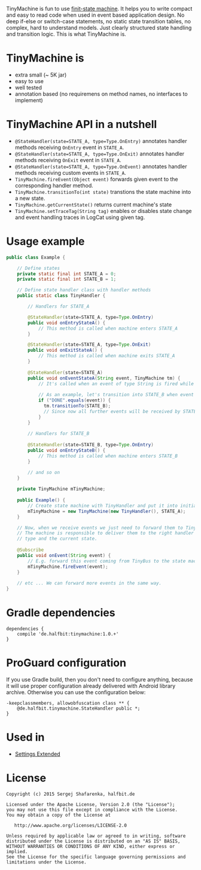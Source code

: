 
TinyMachine is fun to use [finit-state machine][1]. It helps you to write compact and easy to read code when used in event based application design. No deep if-else or switch-case statements, no static state transition tables, no complex, hard to understand models. Just clearly structured state handling and transition logic. This is what TinyMachine is.

# TinyMachine is
 - extra small (~ 5K jar)
 - easy to use
 - well tested
 - annotation based (no requiremens on method names, no interfaces to implement)
 
# TinyMachine API in a nutshell
 - `@StateHandler(state=STATE_A, type=Type.OnEntry)` annotates handler methods receiving `OnEntry` event in `STATE_A`.
 - `@StateHandler(state=STATE_A, type=Type.OnExit)` annotates handler methods receiving `OnExit` event in `STATE_A`.
 - `@StateHandler(state=STATE_A, type=Type.OnEvent)` annotates handler methods receiving custom events in `STATE_A`.
 - `TinyMachine.fireEvent(Object event)` forwards given event to the corresponding handler method.
 - `TinyMachine.transitionTo(int state)` transtions the state machine into a new state.
 - `TinyMachine.getCurrentState()` returns current machine's state 
 - `TinyMachine.setTraceTag(String tag)` enables or disables state change and event handling traces in LogCat using given tag.

# Usage example
```java
public class Example {

    // Define states
    private static final int STATE_A = 0;
    private static final int STATE_B = 1;

    // Define state handler class with handler methods
    public static class TinyHandler {

        // Handlers for STATE_A

        @StateHandler(state=STATE_A, type=Type.OnEntry)
        public void onEntryStateA() {
            // This method is called when machine enters STATE_A
        }

        @StateHandler(state=STATE_A, type=Type.OnExit)
        public void onExitStateA() {
            // This method is called when machine exits STATE_A
        }
      
        @StateHandler(state=STATE_A)
        public void onEventStateA(String event, TinyMachine tm) {
            // It's called when an event of type String is fired while machine is in STATE_A
        
            // As an example, let's transition into STATE_B when event "DONE" is received
            if ("DONE".equals(event)) {
              tm.transitionTo(STATE_B);
              // Since now all further events will be received by STATE_B handlers
            }
        }
      
        // Handlers for STATE_B
      
        @StateHandler(state=STATE_B, type=Type.OnEntry)
        public void onEntryStateB() {
            // This method is called when machine enters STATE_B
        }

        // and so on
    }
    
    private TinyMachine mTinyMachine;
    
    public Example() {
        // Create state machine with TinyHandler and put it into initial STATE_A state
        mTinyMachine = new TinyMachine(new TinyHandler(), STATE_A);
    }

    // Now, when we receive events we just need to forward them to TinyMachine instance.
    // The machine is responsible to deliver them to the right handler depending on event
    // type and the current state.
    
    @Subscribe
    public void onEvent(String event) {
        // E.g. forward this event coming from TinyBus to the state machine for processing.
        mTinyMachine.fireEvent(event);
    }
    
    // etc ... We can forward more events in the same way.
}
```

Gradle dependencies
=======
```
dependencies {
    compile 'de.halfbit:tinymachine:1.0.+'
}
```

# ProGuard configuration

If you use Gradle build, then you don't need to configure anything, because it will use proper configuration already delivered with Android library archive. Otherwise you can use the configuration below:
```
-keepclassmembers, allowobfuscation class ** {
    @de.halfbit.tinymachine.StateHandler public *;
}
```

Used in
=======
 - [Settings Extended][2]

License
=======

    Copyright (c) 2015 Sergej Shafarenka, halfbit.de

    Licensed under the Apache License, Version 2.0 (the "License");
    you may not use this file except in compliance with the License.
    You may obtain a copy of the License at

       http://www.apache.org/licenses/LICENSE-2.0

    Unless required by applicable law or agreed to in writing, software
    distributed under the License is distributed on an "AS IS" BASIS,
    WITHOUT WARRANTIES OR CONDITIONS OF ANY KIND, either express or implied.
    See the License for the specific language governing permissions and
    limitations under the License.

  [1]: http://en.wikipedia.org/wiki/Finite-state_machine
  [2]: https://play.google.com/store/apps/details?id=com.hb.settings
